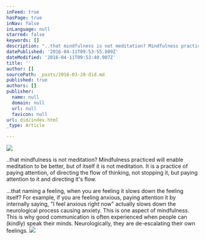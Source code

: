 ```yaml
---
inFeed: true
hasPage: true
inNav: false
inLanguage: null
starred: false
keywords: []
description: "..that mindfulness is not meditation? Mindfulness practiced will enable meditation to be better, but of itself it is not meditation. It is a practice of paying attention, of directing the flow of thinking, not stopping it, but paying attention to it and directing it's flow.\_"
datePublished: '2016-04-11T09:53:55.889Z'
dateModified: '2016-04-11T09:53:40.907Z'
title: ''
author: []
sourcePath: _posts/2016-03-28-did.md
published: true
authors: []
publisher:
  name: null
  domain: null
  url: null
  favicon: null
url: did/index.html
_type: Article

---
```

![](https://the-grid-user-content.s3-us-west-2.amazonaws.com/daab3872-9af3-4518-936c-de633aa8e06f.jpg)

..that mindfulness is not meditation? Mindfulness practiced will enable meditation to be better, but of itself it is not meditation. It is a practice of paying attention, of directing the flow of thinking, not stopping it, but paying attention to it and directing it's flow. 

...that naming  a feeling, when you are feeling it slows down the feeling itself? For example, if you are feeling anxious, paying attention it by internally saying, "I feel anxious right now"  actually slows down the neurological process causing anxiety. This is one aspect of mindfulness. This is why good communication is often experienced when people can (kindly) speak their minds. Neurologically, they are de-escalating their own feelings. ![](https://the-grid-user-content.s3-us-west-2.amazonaws.com/76b5ee57-a2a9-4fca-899e-ce6648874cff.jpg)